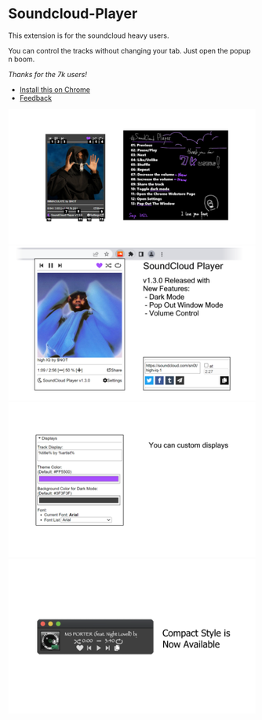 # Soundcloud-Player
This extension is for the soundcloud heavy users.

You can control the tracks without changing your tab. Just open the popup n boom.

*Thanks for the 7k users!*

- [Install this on Chrome](https://chrome.google.com/webstore/detail/soundcloud-player/oackhlcggjandamnkggpfhfjbnecefej)
- [Feedback](https://forms.gle/Cz6z8AgGYkHuSiQSA)

![image1](https://github.com/S4WA/soundcloud-player/blob/master/img/1.png?raw=true)
![image2](https://github.com/S4WA/soundcloud-player/blob/master/img/2.png?raw=true)
![image3](https://github.com/S4WA/soundcloud-player/blob/master/img/3.png?raw=true)
![image4](https://github.com/S4WA/soundcloud-player/blob/master/img/4.png?raw=true)
